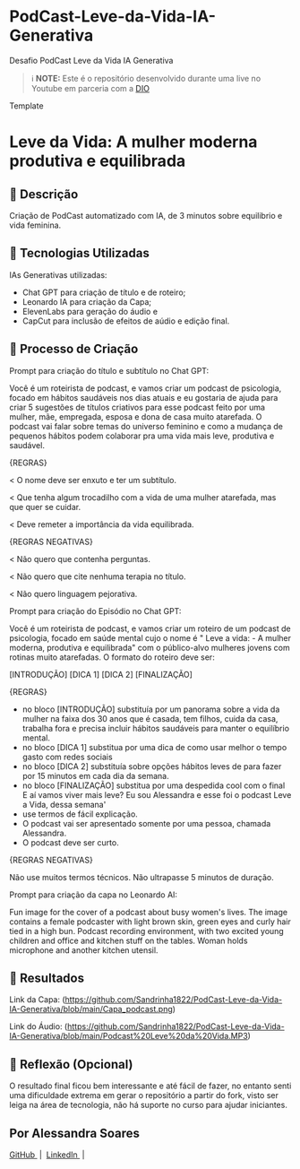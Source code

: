 # PodCast-Leve-da-Vida-IA-Generativa
Desafio PodCast Leve da Vida IA Generativa

> ℹ️ **NOTE:** Este é o repositório desenvolvido durante uma live no Youtube em parceria com a [DIO](https://dio.me)

Template

# Leve da Vida: A mulher moderna produtiva e equilibrada

## 📒 Descrição
Criação de PodCast automatizado com IA, de 3 minutos sobre equilibrio e vida feminina.

## 🤖 Tecnologias Utilizadas
IAs Generativas utilizadas: 
- Chat GPT para criação de título e de roteiro;
- Leonardo IA para criação da Capa;
- ElevenLabs para geração do áudio e
- CapCut para inclusão de efeitos de aúdio e edição final.

## 🧐 Processo de Criação
Prompt para criação do título e subtítulo no Chat GPT:

Você é um roteirista de podcast, e vamos criar um podcast de psicologia, focado em hábitos saudáveis nos dias atuais e eu gostaria de ajuda para criar 5 sugestões de títulos criativos para esse podcast feito por uma mulher, mãe, empregada, esposa e dona de casa muito atarefada. O podcast vai falar sobre temas do universo feminino e como a mudança de pequenos hábitos podem colaborar pra uma vida mais leve, produtiva e saudável. 

{REGRAS} 

< O nome deve ser enxuto e ter um subtítulo. 

< Que tenha algum trocadilho com a vida de uma mulher atarefada, mas que quer se cuidar. 

< Deve remeter a importância da vida equilibrada. 

{REGRAS NEGATIVAS} 

< Não quero que contenha perguntas. 

< Não quero que cite nenhuma terapia no título. 

< Não quero linguagem pejorativa.

Prompt para criação do Episódio no Chat GPT:

Você é um roteirista de podcast, e vamos criar um roteiro de um podcast de psicologia, focado em saúde mental cujo o nome é " Leve a vida:  - A mulher moderna, produtiva e equilibrada" com o público-alvo mulheres jovens com rotinas muito atarefadas. O formato do roteiro deve ser:

[INTRODUÇÃO] 
[DICA 1] 
[DICA 2] 
[FINALIZAÇÃO]

{REGRAS}

- no bloco [INTRODUÇÃO] substituía por um panorama sobre a vida da mulher na faixa dos 30 anos que é casada, tem filhos, cuida da casa, trabalha fora e precisa incluir hábitos saudáveis para manter o equilíbrio mental.
- no bloco [DICA 1] substitua por uma dica de como usar melhor o tempo gasto com redes sociais
- no bloco [DICA 2] substituía sobre opções hábitos leves de para fazer por 15 minutos em cada dia da semana.
- no bloco [FINALIZAÇÃO] substitua por uma despedida cool com o final E aí vamos viver mais leve? Eu sou Alessandra e esse foi o podcast Leve a Vida, dessa semana'
- use termos de fácil explicação.
- O podcast vai ser apresentado somente por uma pessoa, chamada Alessandra.
- O podcast deve ser curto.

{REGRAS NEGATIVAS}

Não use muitos termos técnicos.
Não ultrapasse 5 minutos de duração.

Prompt para criação da capa no Leonardo AI:

Fun image for the cover of a podcast about busy women's lives. The image contains a female podcaster with light brown skin, green eyes and curly hair tied in a high bun. Podcast recording environment, with two excited young children and office and kitchen stuff on the tables. Woman holds microphone and another kitchen utensil.

## 🚀 Resultados
Link da Capa: (https://github.com/Sandrinha1822/PodCast-Leve-da-Vida-IA-Generativa/blob/main/Capa_podcast.png)

Link do Áudio: (https://github.com/Sandrinha1822/PodCast-Leve-da-Vida-IA-Generativa/blob/main/Podcast%20Leve%20da%20Vida.MP3)

## 💭 Reflexão (Opcional)
O resultado final ficou bem interessante e até fácil de fazer, no entanto senti uma dificuldade extrema em gerar o repositório a partir do fork, visto ser leiga na área de tecnologia, não há suporte no curso para ajudar iniciantes.

## Por Alessandra Soares

  <a 
        href="https://github.com/Sandrinha1822">
        GitHub
    </a>
    &nbsp;|&nbsp;
    <a 
        href="www.linkedin.com/in/alessandra-melo-110a27212">
        LinkedIn
    </a>
    &nbsp;|&nbsp;
